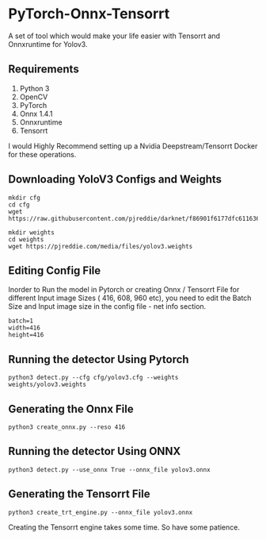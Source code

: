 # PyTorch-Onnx-Tensorrt
A set of tool which would make your life easier with Tensorrt and Onnxruntime for Yolov3.

## Requirements
1. Python 3
2. OpenCV
3. PyTorch
4. Onnx 1.4.1
5. Onnxruntime
6. Tensorrt

I would Highly Recommend setting up a Nvidia Deepstream/Tensorrt Docker for these operations.

## Downloading YoloV3 Configs and Weights
```
mkdir cfg
cd cfg 
wget https://raw.githubusercontent.com/pjreddie/darknet/f86901f6177dfc6116360a13cc06ab680e0c86b0/cfg/yolov3.cfg

mkdir weights
cd weights
wget https://pjreddie.com/media/files/yolov3.weights
```

## Editing Config File
Inorder to Run the model in Pytorch or creating Onnx / Tensorrt File for different Input image Sizes ( 416, 608, 960 etc), you need to edit the Batch Size and Input image size in the config file - net info section.
```
batch=1
width=416
height=416
```

## Running the detector Using Pytorch

```
python3 detect.py --cfg cfg/yolov3.cfg --weights weights/yolov3.weights 
```

## Generating the Onnx File

```
python3 create_onnx.py --reso 416
```

## Running the detector Using ONNX
```
python3 detect.py --use_onnx True --onnx_file yolov3.onnx
```

## Generating the Tensorrt File

```
python3 create_trt_engine.py --onnx_file yolov3.onnx 
```
Creating the Tensorrt engine takes some time. So have some patience.
